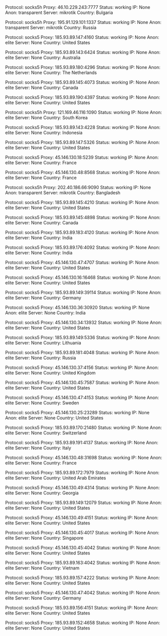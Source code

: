 Protocol: socks5h
Proxy: 46.10.229.243:7777
Status: working
IP: None
Anon: transparent
Server: mikrotik
Country: Bulgaria

Protocol: socks5h
Proxy: 195.91.129.101:1337
Status: working
IP: None
Anon: transparent
Server: mikrotik
Country: Russia

Protocol: socks5
Proxy: 185.93.89.147:4160
Status: working
IP: None
Anon: elite
Server: None
Country: United States

Protocol: socks5
Proxy: 185.93.89.143:6424
Status: working
IP: None
Anon: elite
Server: None
Country: Australia

Protocol: socks5
Proxy: 185.93.89.180:4296
Status: working
IP: None
Anon: elite
Server: None
Country: The Netherlands

Protocol: socks5
Proxy: 185.93.89.145:4073
Status: working
IP: None
Anon: elite
Server: None
Country: Canada

Protocol: socks5
Proxy: 185.93.89.190:4397
Status: working
IP: None
Anon: elite
Server: None
Country: United States

Protocol: socks5h
Proxy: 121.169.46.116:1090
Status: working
IP: None
Anon: elite
Server: None
Country: South Korea

Protocol: socks5
Proxy: 185.93.89.143:4228
Status: working
IP: None
Anon: elite
Server: None
Country: Indonesia

Protocol: socks5
Proxy: 185.93.89.147:5326
Status: working
IP: None
Anon: elite
Server: None
Country: United States

Protocol: socks5
Proxy: 45.146.130.18:5239
Status: working
IP: None
Anon: elite
Server: None
Country: France

Protocol: socks5
Proxy: 45.146.130.48:8568
Status: working
IP: None
Anon: elite
Server: None
Country: France

Protocol: socks5h
Proxy: 202.40.186.66:9090
Status: working
IP: None
Anon: transparent
Server: mikrotik
Country: Bangladesh

Protocol: socks5
Proxy: 185.93.89.145:4210
Status: working
IP: None
Anon: elite
Server: None
Country: United States

Protocol: socks5
Proxy: 185.93.89.145:4898
Status: working
IP: None
Anon: elite
Server: None
Country: Canada

Protocol: socks5
Proxy: 185.93.89.183:4120
Status: working
IP: None
Anon: elite
Server: None
Country: India

Protocol: socks5
Proxy: 185.93.89.176:4092
Status: working
IP: None
Anon: elite
Server: None
Country: India

Protocol: socks5
Proxy: 45.146.130.47:4707
Status: working
IP: None
Anon: elite
Server: None
Country: United States

Protocol: socks5
Proxy: 45.146.130.16:16468
Status: working
IP: None
Anon: elite
Server: None
Country: United States

Protocol: socks5
Proxy: 185.93.89.149:39114
Status: working
IP: None
Anon: elite
Server: None
Country: Germany

Protocol: socks5
Proxy: 45.146.130.36:30920
Status: working
IP: None
Anon: elite
Server: None
Country: India

Protocol: socks5
Proxy: 45.146.130.34:13932
Status: working
IP: None
Anon: elite
Server: None
Country: United States

Protocol: socks5
Proxy: 185.93.89.149:5336
Status: working
IP: None
Anon: elite
Server: None
Country: Lithuania

Protocol: socks5
Proxy: 185.93.89.181:4048
Status: working
IP: None
Anon: elite
Server: None
Country: Russia

Protocol: socks5
Proxy: 45.146.130.37:4156
Status: working
IP: None
Anon: elite
Server: None
Country: United Kingdom

Protocol: socks5
Proxy: 45.146.130.45:7587
Status: working
IP: None
Anon: elite
Server: None
Country: United States

Protocol: socks5
Proxy: 45.146.130.47:4153
Status: working
IP: None
Anon: elite
Server: None
Country: Sweden

Protocol: socks5
Proxy: 45.146.130.25:23289
Status: working
IP: None
Anon: elite
Server: None
Country: United States

Protocol: socks5
Proxy: 185.93.89.170:21480
Status: working
IP: None
Anon: elite
Server: None
Country: Switzerland

Protocol: socks5
Proxy: 185.93.89.191:4137
Status: working
IP: None
Anon: elite
Server: None
Country: Italy

Protocol: socks5
Proxy: 45.146.130.48:31698
Status: working
IP: None
Anon: elite
Server: None
Country: France

Protocol: socks5
Proxy: 185.93.89.172:7979
Status: working
IP: None
Anon: elite
Server: None
Country: United Arab Emirates

Protocol: socks5
Proxy: 45.146.130.49:4314
Status: working
IP: None
Anon: elite
Server: None
Country: Georgia

Protocol: socks5
Proxy: 185.93.89.149:12079
Status: working
IP: None
Anon: elite
Server: None
Country: United States

Protocol: socks5
Proxy: 45.146.130.49:4151
Status: working
IP: None
Anon: elite
Server: None
Country: United States

Protocol: socks5
Proxy: 45.146.130.45:4017
Status: working
IP: None
Anon: elite
Server: None
Country: Singapore

Protocol: socks5
Proxy: 45.146.130.45:4042
Status: working
IP: None
Anon: elite
Server: None
Country: United States

Protocol: socks5
Proxy: 185.93.89.163:4042
Status: working
IP: None
Anon: elite
Server: None
Country: Vietnam

Protocol: socks5
Proxy: 185.93.89.157:4222
Status: working
IP: None
Anon: elite
Server: None
Country: United States

Protocol: socks5
Proxy: 45.146.130.47:4042
Status: working
IP: None
Anon: elite
Server: None
Country: Germany

Protocol: socks5
Proxy: 185.93.89.156:4151
Status: working
IP: None
Anon: elite
Server: None
Country: United States

Protocol: socks5
Proxy: 185.93.89.152:4658
Status: working
IP: None
Anon: elite
Server: None
Country: United States

